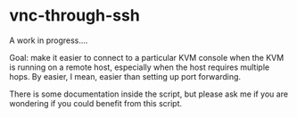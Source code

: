 # vnc-through-ssh

A work in progress....

Goal: make it easier to connect to a particular KVM console 
when the KVM is running on a remote host, especially when the 
host requires multiple hops.  By easier, I mean, easier than setting up port forwarding.

There is some documentation inside the script, but please ask me if you
are wondering if you could benefit from this script.
